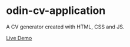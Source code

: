 # odin-cv-application

A CV generator created with HTML, CSS and JS.

[Live Demo](https://wenceslauu.github.io/odin-cv-application/)
